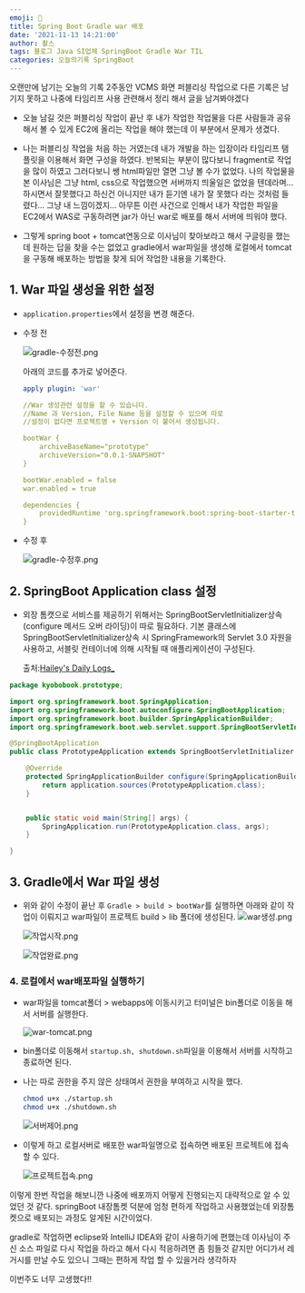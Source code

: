 ```yaml
---
emoji: 🤔
title: Spring Boot Gradle war 배포
date: '2021-11-13 14:21:00'
author: 촬스
tags: 블로그 Java SI업체 SpringBoot Gradle War TIL
categories: 오늘의기록 SpringBoot
---
```


오랜만에 남기는 오늘의 기록
2주동안 VCMS 화면 퍼블리싱 작업으로 다른 기록은 남기지 못하고 나중에 타임리프 사용 관련해서 정리 해서 글을 남겨봐야겠다

- 오늘 남길 것은 퍼블리싱 작업이 끝난 후 내가 작업한 작업물을 다른 사람들과 공유해서 볼 수 있게 EC2에 올리는 작업을 해야 했는데 이 부분에서 문제가 생겼다.
- 나는 퍼블리싱 작업을 처음 하는 거였는데 내가 개발을 하는 입장이라 타임리프 탬플릿을 이용해서 화면 구성을 하였다. 반복되는 부분이 많다보니 fragment로 작업을 많이 하였고 그러다보니 쌩 html파일만 열면 그냥 볼 수가 없었다. 나의 작업물을 본 이사님은 그냥 html, css으로 작업했으면 서버까지 띄울일은 없었을 텐데라며... 하시면서 잘못했다고 하신건 아니지만 내가 듣기엔 내가 잘 못했다 라는 것처럼 들렸다... 그냥 내 느낌이겠지...
  아무튼 이런 사건으로 인해서 내가 작업한 파일을 EC2에서 WAS로 구동하려면 jar가 아닌 war로 배포를 해서 서버에 띄워야 했다.

- 그렇게 spring boot + tomcat연동으로 이사님이 찾아보라고 해서 구글링을 했는데 원하는 답을 찾을 수는 없었고 gradle에서 war파일을 생성해 로컬에서 tomcat을 구동해 배포하는 방법을 찾게 되어 작업한 내용을 기록한다.

## 1. War 파일 생성을 위한 설정

- `application.properties`에서 설정을 변경 해준다.

- 수정 전

  ![gradle-수정전.png](gradle-수정전.png)

  아래의 코드를 추가로 넣어준다.

  ```yml
  apply plugin: 'war'

  //War 생성관련 설정을 할 수 있습니다.
  //Name 과 Version, File Name 등을 설정할 수 있으며 따로
  //설정이 없다면 프로젝트명 + Version 이 붙어서 생성됩니다.

  bootWar {
      archiveBaseName="prototype"
      archiveVersion="0.0.1-SNAPSHOT"
  }

  bootWar.enabled = false
  war.enabled = true

  dependencies {
      providedRuntime 'org.springframework.boot:spring-boot-starter-tomcat'
  }

  ```

- 수정 후

  ![gradle-수정후.png](gradle-수정후.png)

## 2. SpringBoot Application class 설정

- 외장 톰캣으로 서비스를 제공하기 위해서는 SpringBootServletInitializer상속(configure 메서드 오버 라이딩)이 따로 필요하다. 기본 클래스에 SpringBootServletInitializer상속 시 SpringFramework의 Servlet 3.0 자원을 사용하고, 서블릿 컨테이너에 의해 시작될 때 애플리케이션이 구성된다.

  출처:[Hailey's Daily Logs\_](https://hye0-log.tistory.com/29)

```java
package kyobobook.prototype;

import org.springframework.boot.SpringApplication;
import org.springframework.boot.autoconfigure.SpringBootApplication;
import org.springframework.boot.builder.SpringApplicationBuilder;
import org.springframework.boot.web.servlet.support.SpringBootServletInitializer;

@SpringBootApplication
public class PrototypeApplication extends SpringBootServletInitializer {

    @Override
    protected SpringApplicationBuilder configure(SpringApplicationBuilder application) {
        return application.sources(PrototypeApplication.class);
    }


    public static void main(String[] args) {
        SpringApplication.run(PrototypeApplication.class, args);
    }

}

```

## 3. Gradle에서 War 파일 생성

- 위와 같이 수정이 끝난 후 `Gradle > build > bootWar`를 실행하면 아래와 같이 작업이 이뤄지고 war파일이 프로젝트 build > lib 폴더에 생성된다.
  ![war생성.png](war생성.png)

  ![작업시작.png](작업시작.png)

  ![작업완료.png](작업완료.png)

### 4. 로컬에서 war배포파일 실행하기

- war파일을 tomcat폴더 > webapps에 이동시키고 터미널은 bin폴더로 이동을 해서 서버를 실행한다.

  ![war-tomcat.png](war-tomcat.png)

- bin폴더로 이동해서 `startup.sh, shutdown.sh`파일을 이용해서 서버를 시작하고 종료하면 된다.

- 나는 따로 권한을 주지 않은 상태여서 권한을 부여하고 시작을 했다.

  ```zsh
  chmod u+x ./startup.sh
  chmod u+x ./shutdown.sh
  ```

  ![서버제어.png](서버제어.png)

- 이렇게 하고 로컬서버로 배포한 war파일명으로 접속하면 배포된 프로젝트에 접속 할 수 있다.

  ![프로젝트접속.png](프로젝트접속.png)

이렇게 한번 작업을 해보니깐 나중에 배포까지 어떻게 진행되는지 대략적으로 알 수 있었던 것 같다. springBoot 내장톰켓 덕분에 엄청 편하게 작업하고 사용했었는데 외장톰켓으로 배포되는 과정도 알게된 시간이었다.

gradle로 작업하면 eclipse와 IntelliJ IDEA와 같이 사용하기에 편했는데 이사님이 주신 소스 파일로 다시 작업을 하라고 해서 다시 적응하려면 좀 힘들것 같지만 어디가서 레거시를 만날 수도 있으니 그때는 편하게 작업 할 수 있을거라 생각하자

이번주도 너무 고생했다!!

```toc

```
